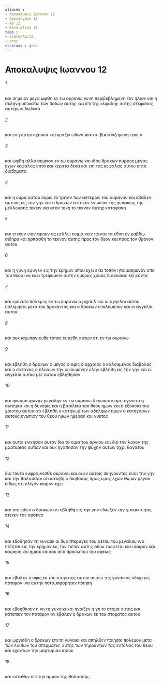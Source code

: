 ```yaml
---
aliases : 
- Αποκαλυψις Ιωαννου 12
- Apocalypse 12
- Ap 12
- Revelation 12
tags : 
- Bible/Ap/12
- grec
cssclass : grec
---
```


# Αποκαλυψις Ιωαννου 12

###### 1
και σημειον μεγα ωφθη εν τω ουρανω γυνη περιβεβλημενη τον ηλιον και η σεληνη υποκατω των ποδων αυτης και επι της κεφαλης αυτης στεφανος αστερων δωδεκα
###### 2
και εν γαστρι εχουσα και κραζει ωδινουσα και βασανιζομενη τεκειν
###### 3
και ωφθη αλλο σημειον εν τω ουρανω και ιδου δρακων πυρρος μεγας εχων κεφαλας επτα και κερατα δεκα και επι τας κεφαλας αυτου επτα διαδηματα
###### 4
και η ουρα αυτου συρει το τριτον των αστερων του ουρανου και εβαλεν αυτους εις την γην και ο δρακων εστηκεν ενωπιον της γυναικος της μελλουσης τεκειν ινα οταν τεκη το τεκνον αυτης καταφαγη
###### 5
και ετεκεν υιον αρσεν ος μελλει ποιμαινειν παντα τα εθνη εν ραβδω σιδηρα και ηρπασθη το τεκνον αυτης προς τον θεον και προς τον θρονον αυτου
###### 6
και η γυνη εφυγεν εις την ερημον οπου εχει εκει τοπον ητοιμασμενον απο του θεου ινα εκει τρεφουσιν αυτην ημερας χιλιας διακοσιας εξηκοντα
###### 7
και εγενετο πολεμος εν τω ουρανω ο μιχαηλ και οι αγγελοι αυτου πολεμησαι μετα του δρακοντος και ο δρακων επολεμησεν και οι αγγελοι αυτου
###### 8
και ουκ ισχυσαν ουδε τοπος ευρεθη αυτων ετι εν τω ουρανω
###### 9
και εβληθη ο δρακων ο μεγας ο οφις ο αρχαιος ο καλουμενος διαβολος και ο σατανας ο πλανων την οικουμενην ολην εβληθη εις την γην και οι αγγελοι αυτου μετ αυτου εβληθησαν
###### 10
και ηκουσα φωνην μεγαλην εν τω ουρανω λεγουσαν αρτι εγενετο η σωτηρια και η δυναμις και η βασιλεια του θεου ημων και η εξουσια του χριστου αυτου οτι εβληθη ο κατηγωρ των αδελφων ημων ο κατηγορων αυτους ενωπιον του θεου ημων ημερας και νυκτος
###### 11
και αυτοι ενικησαν αυτον δια το αιμα του αρνιου και δια τον λογον της μαρτυριας αυτων και ουκ ηγαπησαν την ψυχην αυτων αχρι θανατου
###### 12
δια τουτο ευφραινεσθε ουρανοι και οι εν αυτοις σκηνουντες ουαι την γην και την θαλασσαν οτι κατεβη ο διαβολος προς υμας εχων θυμον μεγαν ειδως οτι ολιγον καιρον εχει
###### 13
και οτε ειδεν ο δρακων οτι εβληθη εις την γην εδιωξεν την γυναικα ητις ετεκεν τον αρσενα
###### 14
και εδοθησαν τη γυναικι αι δυο πτερυγες του αετου του μεγαλου ινα πετηται εις την ερημον εις τον τοπον αυτης οπου τρεφεται εκει καιρον και καιρους και ημισυ καιρου απο προσωπου του οφεως
###### 15
και εβαλεν ο οφις εκ του στοματος αυτου οπισω της γυναικος υδωρ ως ποταμον ινα αυτην ποταμοφορητον ποιηση
###### 16
και εβοηθησεν η γη τη γυναικι και ηνοιξεν η γη το στομα αυτης και κατεπιεν τον ποταμον ον εβαλεν ο δρακων εκ του στοματος αυτου
###### 17
και ωργισθη ο δρακων επι τη γυναικι και απηλθεν ποιησαι πολεμον μετα των λοιπων του σπερματος αυτης των τηρουντων τας εντολας του θεου και εχοντων την μαρτυριαν ιησου 
###### 18
και εσταθην επι την αμμον της θαλασσης
